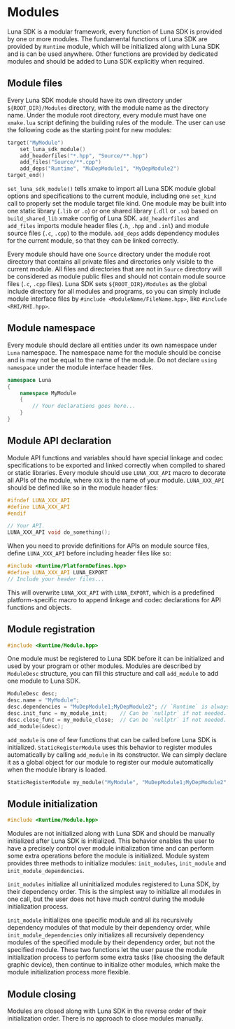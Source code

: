 # Modules

Luna SDK is a modular framework, every function of Luna SDK is provided by one or more modules. The fundamental functions of Luna SDK are provided by `Runtime` module, which will be initialized along with Luna SDK and is can be used anywhere. Other functions are provided by dedicated modules and should be added to Luna SDK explicitly when required.

## Module files

Every Luna SDK module should have its own directory under `${ROOT_DIR}/Modules` directory, with the module name as the directory name. Under the module root directory, every module must have one `xmake.lua` script defining the building rules of the module. The user can use the following code as the starting point for new modules:

```lua
target("MyModule")
    set_luna_sdk_module()
    add_headerfiles("*.hpp", "Source/**.hpp")
    add_files("Source/**.cpp")
    add_deps("Runtime", "MuDepModule1", "MyDepModule2")
target_end()
```

`set_luna_sdk_module()` tells xmake to import all Luna SDK module global options and specifications to the current module, including one `set_kind` call to properly set the module target file kind. One module may be built into one static library (`.lib` or `.o`) or one shared library (`.dll` or `.so`) based on `build_shared_lib` xmake config of Luna SDK. `add_headerfiles` and `add_files` imports module header files (`.h`, `.hpp` and `.inl`) and module source files (`.c`, `.cpp`) to the module. `add_deps` adds dependency modules for the current module, so that they can be linked correctly.

Every module should have one `Source` directory under the module root directory that contains all private files and directories only visible to the current module. All files and directories that are not in `Source` directory will be considered as module public files and should not contain module source files (`.c`, `.cpp` files). Luna SDK sets `${ROOT_DIR}/Modules` as the global include directory for all modules and programs, so you can simply include module interface files by `#include <ModuleName/FileName.hpp>`, like `#include <RHI/RHI.hpp>`.

## Module namespace

Every module should declare all entities under its own namespace under `Luna` namespace. The namespace name for the module should be concise and is may not be equal to the name of the module. Do not declare `using namespace` under the module interface header files.

```c++
namespace Luna
{
	namespace MyModule
	{
		// Your declarations goes here...
	}
}
```

## Module API declaration

Module API functions and variables should have special linkage and codec specifications to be exported and linked correctly when compiled to shared or static libraries. Every module should use `LUNA_XXX_API` macro to decorate all APIs of the module, where `XXX` is the name of your module. `LUNA_XXX_API`  should be defined like so in the module header files:

```c++
#ifndef LUNA_XXX_API
#define LUNA_XXX_API
#endif

// Your API.
LUNA_XXX_API void do_something();
```

When you need to provide definitions for APIs on module source files, define `LUNA_XXX_API`  before including header files like so:

```c++
#include <Runtime/PlatformDefines.hpp>
#define LUNA_XXX_API LUNA_EXPORT
// Include your header files...
```

This will overwrite `LUNA_XXX_API`  with `LUNA_EXPORT`, which is a predefined platform-specific macro to append linkage and codec declarations for API functions and objects.

## Module registration

```c++
#include <Runtime/Module.hpp>
```

One module must be registered to Luna SDK before it can be initialized and used by your program or other modules. Modules are described by `ModuleDesc` structure, you can fill this structure and call `add_module` to add one module to Luna SDK.

```c++
ModuleDesc desc;
desc.name = "MyModule";
desc.dependencies = "MuDepModule1;MyDepModule2"; // `Runtime` is always included and should not be listed here.
desc.init_func = my_module_init;	// Can be `nullptr` if not needed.
desc.close_func = my_module_close;	// Can be `nullptr` if not needed.
add_module(&desc);
```

`add_module` is one of few functions that can be called before Luna SDK is initialized. `StaticRegisterModule` uses this behavior to register modules automatically by calling `add_module` in its constructor. We can simply declare it as a global object for our module to register our module automatically when the module library is loaded.

```c++
StaticRegisterModule my_module("MyModule", "MuDepModule1;MyDepModule2", my_module_init, my_module_close);
```

## Module initialization

```c++
#include <Runtime/Module.hpp>
```

Modules are not initialized along with Luna SDK and should be manually initialized after Luna SDK is initialized. This behavior enables the user to have a precisely control over module initialization time and can perform some extra operations before the module is initialized. Module system provides three methods to initialize modules: `init_modules`, `init_module` and `init_module_dependencies`.

`init_modules` initialize all uninitialized modules registered to Luna SDK, by their dependency order. This is the simplest way to initialize all modules in one call, but the user does not have much control during the module initialization process.

`init_module`  initializes one specific module and all its recursively dependency modules of that module by their dependency order, while `init_module_dependencies` only initializes all recursively dependency modules of the specified module by their dependency order, but not the specified module. These two functions let the user pause the module initialization process to perform some extra tasks (like choosing the default graphic device), then continue to initialize other modules, which make the module initialization process more flexible.

## Module closing

Modules are closed along with Luna SDK in the reverse order of their initialization order. There is no approach to close modules manually.
